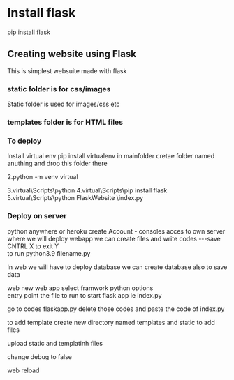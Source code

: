 # Install flask 
pip install flask 

##   Creating website using Flask 
This is simplest websuite made with flask
### static folder is for css/images 
Static folder is used for images/css etc 

### templates folder is for HTML files 



### To deploy 
Install virtual env 
pip install virtualenv  in mainfolder
cretae folder named anuthing and drop this folder there 

2.python -m venv  virtual 

3.virtual\Scripts\python 
4.virtual\Scripts\pip install flask
5.virtual\Scripts\python FlaskWebsite \index.py


### Deploy on server
python anywhere  or heroku 
create Account -  consoles  acces to own server where we will deploy webapp 
we can create files and write codes  ---save CNTRL X to exit Y  
to run python3.9 filename.py 


In web we will have to deploy 
database we can create database also  to save data 


web new web app 
select framwork  python options  
entry point the file to run to start flask app 
ie index.py       

go to codes flaskapp.py delete those codes and paste the code of index.py 

to add template create new directory named templates and static to add files

upload static and templatinh files 


change debug to false 

web reload
